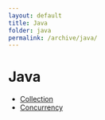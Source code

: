 ```yaml
---
layout: default
title: Java
folder: java
permalink: /archive/java/
---
```


# Java

- [Collection](collection)
- [Concurrency](concurrency)
